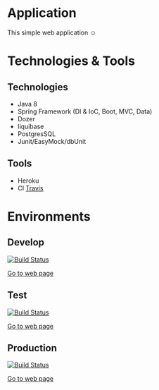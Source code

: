 # Application
This simple web application ☺
# Technologies & Tools
## Technologies
* Java 8
* Spring Framework (DI & IoC, Boot, MVC, Data)
* Dozer
* liquibase
* PostgresSQL
* Junit/EasyMock/dbUnit

## Tools
* Heroku
* CI [Travis](https://travis-ci.org/AlexKbit/iblog/branches)

# Environments
## Develop
[![Build Status](https://travis-ci.org/AlexKbit/iblog.svg?branch=develop)](https://travis-ci.org/AlexKbit/iblog)

[Go to web page](https://alex-blog-dev.herokuapp.com)
## Test
[![Build Status](https://travis-ci.org/AlexKbit/iblog.svg?branch=test)](https://travis-ci.org/AlexKbit/iblog)

[Go to web page](https://alex-blog-test.herokuapp.com)
## Production
[![Build Status](https://travis-ci.org/AlexKbit/iblog.svg?branch=master)](https://travis-ci.org/AlexKbit/iblog)

[Go to web page](https://alex-blog-prod.herokuapp.com)